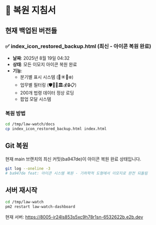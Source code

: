 # 🔄 복원 지침서

## 현재 백업된 버전들

### ✅ index_icon_restored_backup.html (최신 - 아이콘 복원 완료)
- **날짜**: 2025년 8월 19일 04:32
- **상태**: 모든 이모지 아이콘 복원 완료
- **기능**: 
  - 분기별 표시 시스템 (🌱☀️🍂❄️)
  - 업무별 필터링 (🛡️🌱👥🏛️💰🔒📋)
  - 200개 법령 데이터 정상 로딩
  - 팝업 모달 시스템

### 복원 방법
```bash
cd /tmp/law-watch/docs
cp index_icon_restored_backup.html index.html
```

## Git 복원
현재 main 브랜치의 최신 커밋(ba947de)이 아이콘 복원 완료 상태입니다.

```bash
git log --oneline -3
# ba947de feat: 아이콘 시스템 복원 - 기하학적 도형에서 이모지로 완전 되돌림
```

## 서버 재시작
```bash
cd /tmp/law-watch
pm2 restart law-watch-dashboard
```

현재 서버: https://8005-ir24ls853s5xc9h78r1sn-6532622b.e2b.dev